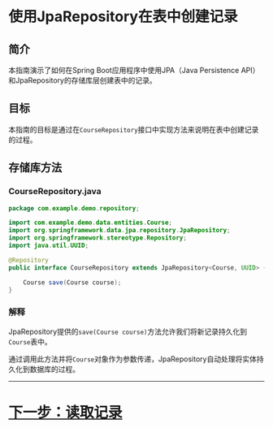 # 使用JpaRepository在表中创建记录

## 简介

本指南演示了如何在Spring Boot应用程序中使用JPA（Java Persistence API）和JpaRepository的存储库层创建表中的记录。

## 目标

本指南的目标是通过在`CourseRepository`接口中实现方法来说明在表中创建记录的过程。

## 存储库方法

### CourseRepository.java

```java
package com.example.demo.repository;

import com.example.demo.data.entities.Course;
import org.springframework.data.jpa.repository.JpaRepository;
import org.springframework.stereotype.Repository;
import java.util.UUID;

@Repository
public interface CourseRepository extends JpaRepository<Course, UUID> {

    Course save(Course course);
}
```

### 解释

JpaRepository提供的`save(Course course)`方法允许我们将新记录持久化到`Course`表中。

通过调用此方法并将`Course`对象作为参数传递，JpaRepository自动处理将实体持久化到数据库的过程。

---

# [下一步：读取记录](read.md)